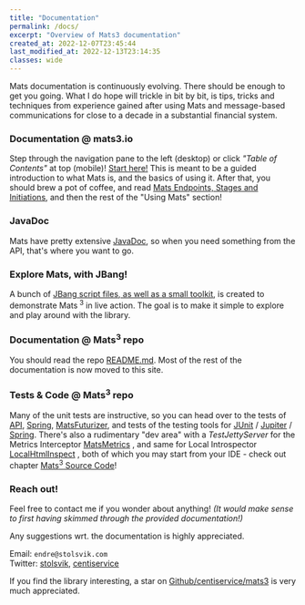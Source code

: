 ```yaml
---
title: "Documentation"
permalink: /docs/
excerpt: "Overview of Mats3 documentation"
created_at: 2022-12-07T23:45:44
last_modified_at: 2022-12-13T23:14:35
classes: wide
---
```


Mats documentation is continuously evolving. There should be enough to get you going. What I do hope will trickle in bit
by bit, is tips, tricks and techniques from experience gained after using Mats and message-based communications for
close to a decade in a substantial financial system.

### Documentation @ mats3.io

Step through the navigation pane to the left (desktop) or click _"Table of Contents"_ at top (mobile)!
[Start here!](/docs/message-oriented-rpc/)
This is meant to be a guided introduction to what Mats is, and the basics of using it. After that, you should brew a pot
of coffee, and read [Mats Endpoints, Stages and Initiations](../using-mats/endpoints-and-initiations/), and then the
rest of the "Using Mats" section!

### JavaDoc

Mats have pretty extensive [JavaDoc](/javadoc/), so when you need something from the API, that's where you want to go.

### Explore Mats, with JBang!

A bunch of [JBang script files, as well as a small toolkit](/explore/jbang-mats/), is created to demonstrate Mats<sup>
3</sup> in live action. The goal is to make it simple to explore and play around with the library.

### Documentation @ Mats<sup>3</sup> repo

You should read the repo [README.md](https://github.com/centiservice/mats3#readme). Most of the rest of the
documentation is now moved to this site.

### Tests & Code @ Mats<sup>3</sup> repo

Many of the unit tests are instructive, so you can head over to the tests of
[API](https://github.com/centiservice/mats3/tree/main/mats-api-test/src/test/java/io/mats3/api_test),
[Spring](https://github.com/centiservice/mats3/tree/main/mats-spring/src/test/java/io/mats3/spring),
[MatsFuturizer](https://github.com/centiservice/mats3/tree/main/mats-util/src/test/java/io/mats3/util/futurizer), and
tests of the testing tools for
[JUnit](https://github.com/centiservice/mats3/tree/main/mats-test-junit/src/test/java/io/mats3/test/junit) /
[Jupiter](https://github.com/centiservice/mats3/tree/main/mats-test-jupiter/src/test/java/io/mats3/test/jupiter) /
[Spring](https://github.com/centiservice/mats3/tree/main/mats-spring-test/src/test/java/io/mats3/spring/test). There's
also a rudimentary "dev area" with a _TestJettyServer_ for the Metrics Interceptor
[MatsMetrics](https://github.com/centiservice/mats3/tree/main/mats-intercept-micrometer/src/test/java/io/mats3/test/metrics/MatsMetrics_TestJettyServer.java)
, and same for Local
Introspector [LocalHtmlInspect](https://github.com/centiservice/mats3/tree/main/mats-localinspect/src/test/java/io/mats3/localinspect/LocalHtmlInspect_TestJettyServer.java)
, both of which you may start from your IDE - check out
chapter [Mats<sup>3</sup> Source Code](/explore/mats-source-code/)!

### Reach out!

Feel free to contact me if you wonder about anything! _(It would make sense to first having skimmed through the provided
documentation!)_

Any suggestions wrt. the documentation is highly appreciated.

Email: `endre@stolsvik.com`<br>
Twitter: [stolsvik](https://twitter.com/stolsvik), [centiservice](https://twitter.com/centiservice)

If you find the library interesting, a star on [Github/centiservice/mats3](https://github.com/centiservice/mats3) is
very much appreciated.